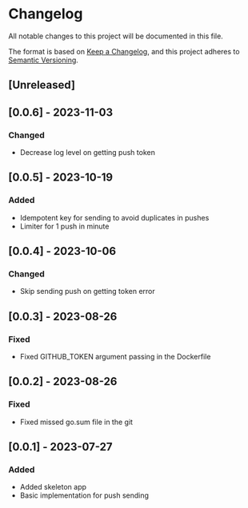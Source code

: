 # Changelog

All notable changes to this project will be documented in this file.

The format is based on [Keep a Changelog](https://keepachangelog.com/en/1.0.0/), and this project adheres
to [Semantic Versioning](https://semver.org/spec/v2.0.0.html).

## [Unreleased]

## [0.0.6] - 2023-11-03

### Changed
- Decrease log level on getting push token

## [0.0.5] - 2023-10-19

### Added
- Idempotent key for sending to avoid duplicates in pushes
- Limiter for 1 push in minute

## [0.0.4] - 2023-10-06

### Changed
- Skip sending push on getting token error

## [0.0.3] - 2023-08-26

### Fixed
- Fixed GITHUB_TOKEN argument passing in the Dockerfile

## [0.0.2] - 2023-08-26

### Fixed
- Fixed missed go.sum file in the git

## [0.0.1] - 2023-07-27

### Added
- Added skeleton app
- Basic implementation for push sending
